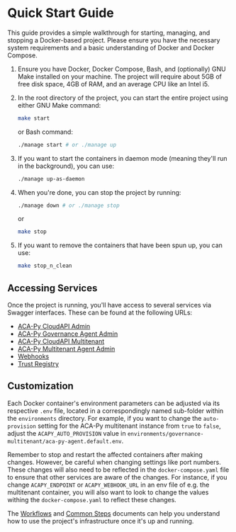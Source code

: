 # Quick Start Guide

This guide provides a simple walkthrough for starting, managing, and stopping a Docker-based project. Please ensure you have the necessary system requirements and a basic understanding of Docker and Docker Compose.

1. Ensure you have Docker, Docker Compose, Bash, and (optionally) GNU Make installed on your machine. The project will require about 5GB of free disk space, 4GB of RAM, and an average CPU like an Intel i5.

2. In the root directory of the project, you can start the entire project using either GNU Make command:

   ```bash
   make start
   ```

   or Bash command:

   ```bash
   ./manage start # or ./manage up
   ```

3. If you want to start the containers in daemon mode (meaning they'll run in the background), you can use:

   ```bash
   ./manage up-as-daemon
   ```

4. When you're done, you can stop the project by running:

   ```bash
   ./manage down # or ./manage stop
   ```

   or

   ```bash
   make stop
   ```

5. If you want to remove the containers that have been spun up, you can use:

   ```bash
   make stop_n_clean
   ```

## Accessing Services

Once the project is running, you'll have access to several services via Swagger interfaces. These can be found at the following URLs:

- [ACA-Py CloudAPI Admin](http://localhost:8100/docs)
- [ACA-Py Governance Agent Admin](http://localhost:3021)
- [ACA-Py CloudAPI Multitenant](http://localhost:8100/docs)
- [ACA-Py Multitenant Agent Admin](http://localhost:4021)
- [Webhooks](http://localhost:3010/docs)
- [Trust Registry](http://localhost:8001/docs)

## Customization

Each Docker container's environment parameters can be adjusted via its respective `.env` file, located in a correspondingly named sub-folder within the `environments` directory. For example, if you want to change the `auto-provision` setting for the ACA-Py multitenant instance from `true` to `false`, adjust the `ACAPY_AUTO_PROVISION` value in `environments/governance-multitenant/aca-py-agent.default.env`.

Remember to stop and restart the affected containers after making changes. However, be careful when changing settings like port numbers. These changes will also need to be reflected in the `docker-compose.yaml` file to ensure that other services are aware of the changes. For instance, if you change `ACAPY_ENDPOINT` or `ACAPY_WEBHOOK_URL` in an env file of e.g. the multitenant container, you will also want to look to change the values withing the `docker-compose.yaml` to reflect these changes.

The [Workflows](Workflows%20Overview.md) and [Common Steps](Common%20Steps.md) documents can help you understand how to use the project's infrastructure once it's up and running.
